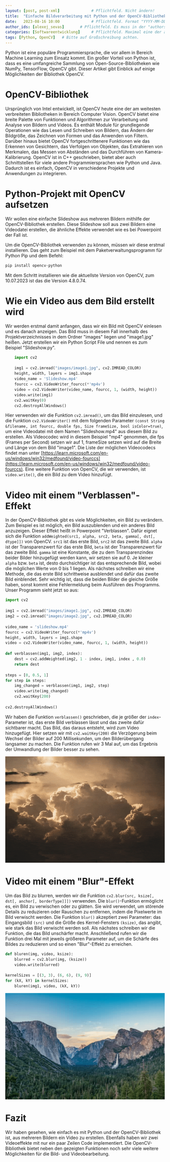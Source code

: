 ```yaml
---
layout: [post, post-xml]              # Pflichtfeld. Nicht ändern!
title:  "Einfache Bildverarbeitung mit Python und der OpenCV-Bibliothek"         # Pflichtfeld. Bitte einen Titel für den Blog Post angeben.
date:   2023-08-16 10:00              # Pflichtfeld. Format "YYYY-MM-DD HH:MM". Muss für Veröffentlichung in der Vergangenheit liegen. (Für Preview egal)
author_ids: [alexej_sevas]       # Pflichtfeld. Es muss in der "authors.yml" einen Eintrag mit diesen Namen geben.
categories: [Softwareentwicklung]     # Pflichtfeld. Maximal eine der angegebenen Kategorien verwenden.
tags: [Python, OpenCV]   # Bitte auf Großschreibung achten.
---
```



Python ist eine populäre Programmiersprache, die vor allem in Bereich Machine Learning zum Einsatz kommt.
Ein großer Vorteil von Python ist, dass es eine umfangreiche Sammlung von Open-Source-Bibliotheken wie NumPy, TensorFlow, OpenCV gibt.
Dieser Artikel gibt Einblick auf einige Möglichkeiten der Bibliothek OpenCV.

# OpenCV-Bibliothek
Ursprünglich von Intel entwickelt, ist OpenCV heute eine der am weitesten verbreiteten Bibliotheken in Bereich Computer Vision.
OpenCV bietet eine breite Palette von Funktionen und Algorithmen zur Verarbeitung und Analyse von Bildern und Videos.
Es enthält Module für grundlegende Operationen wie das Lesen und Schreiben von Bildern, das Ändern der Bildgröße,
das Zeichnen von Formen und das Anwenden von Filtern.
Darüber hinaus bietet OpenCV fortgeschrittenere Funktionen wie das Erkennen von Gesichtern, das Verfolgen von Objekten, 
das Extrahieren von Merkmalen, das Messen von Abständen und das Durchführen von Kamera-Kalibrierung.
OpenCV ist in C++ geschrieben, bietet aber auch Schnittstellen für viele andere Programmiersprachen wie Python und Java.
Dadurch ist es einfach, OpenCV in verschiedene Projekte und Anwendungen zu integrieren.

# Python-Projekt mit OpenCV aufsetzen
Wir wollen eine einfache Slideshow aus mehreren Bildern mithilfe der OpenCV-Bibliothek erstellen.
Diese Slideshow soll aus zwei Bildern eine Videodatei erstellen, die ähnliche Effekte verwendet wie es bei Powerpoint der Fall ist.

Um die OpenCV-Bibliothek verwenden zu können, müssen wir diese erstmal installieren.
Das geht zum Beispiel mit dem Paketverwaltungsprogramm für Python Pip und dem Befehl:

```powershell
pip install opencv-python
```

Mit dem Schritt installieren wie die aktuellste Version von OpenCV, zum 10.07.2023 ist das die Version 4.8.0.74.

# Wie ein Video aus dem Bild erstellt wird
Wir werden erstmal damit anfangen, dass wir ein Bild mit OpenCV einlesen und es danach anzeigen.
Das Bild muss in diesem Fall innerhalb des Projektverzeichnisses in dem Ordner "images" liegen und "image1.jpg" heißen.
Jetzt erstellen wir ein Python Script File und nennen es zum Beispiel "Slideshow.py".

```python
    import cv2

    img1 = cv2.imread("images/image1.jpg", cv2.IMREAD_COLOR)
    height, width, layers = img1.shape
    video_name = 'Slideshow.mp4'
    fourcc = cv2.VideoWriter_fourcc(*'mp4v')
    video = cv2.VideoWriter(video_name, fourcc, 1, (width, height))
    video.write(img1)
    cv2.waitKey(0)
    cv2.destroyAllWindows()
```

Hier verwenden wir die Funktion `cv2.imread()`, um das Bild einzulesen, und die Funktion `cv2.VideoWriter()` mit dem folgenden
Parameter `(const String &filename, int fourcc, double fps, Size frameSize, bool isColor=true)`,
um eine Videodatei mit dem Namen "Slideshow.mp4" aus diesem Bild zu erstellen. Als Videocodec
wird in diesem Beispiel "mp4" genommen, die fps (Frames per Second) setzen wir auf 1, frameSize setzen wird auf die Breite und 
Länge von dem Bild "image1".
Die Liste der möglichen Videocodecs findet man unter [https://learn.microsoft.com/en-us/windows/win32/medfound/video-fourccs](https://learn.microsoft.com/en-us/windows/win32/medfound/video-fourccs).
Eine weitere Funktion von OpenCV, die wir verwenden, ist `video.write()`, die ein Bild zu dem Video hinzufügt.

# Video mit einem "Verblassen"-Effekt
In der OpenCV-Bibliothek gibt es viele Möglichkeiten, ein Bild zu verändern.
Zum Beispiel es ist möglich, ein Bild auszublenden und ein anderes Bild anzuzeigen.
Dieser Effekt heißt in Powerpoint "Verblassen".
Dafür eignet sich die Funktion `addWeighted(src1, alpha, src2, beta, gamma[, dst[, dtype]])` von OpenCV.
`src1` ist das erste Bild, `src2` ist das zweite Bild.
`alpha` ist der Transparenzwert für das erste Bild,
`beta` ist der Transparenzwert für das zweite Bild.
`gamma` ist eine Konstante, die zu dem Transparenzindex beider Bilder hinzugefügt werden kann, wir setzen sie auf 0.
Je kleiner `alpha` bzw. `beta` ist, desto durchsichtiger ist das entsprechende Bild, wobei die möglichen Werte von 0 bis 1 liegen.
Als nächstes schreiben wir eine Methode, die das erste Bild schrittweise ausblendet und dafür das zweite Bild einblendet.
Sehr wichtig ist, dass die beiden Bilder die gleiche Größe haben, sonst kommt eine Fehlermeldung beim Ausführen des Programms.
Unser Programm sieht jetzt so aus: 

```python
import cv2

img1 = cv2.imread("images/image1.jpg", cv2.IMREAD_COLOR)
img2 = cv2.imread("images/image2.jpg", cv2.IMREAD_COLOR)

video_name = 'slideshow.mp4'
fourcc = cv2.VideoWriter_fourcc(*'mp4v')
height, width, layers = img1.shape
video = cv2.VideoWriter(video_name, fourcc, 1, (width, height))

def verblassen(img1, img2, index):
    dest = cv2.addWeighted(img2, 1 - index, img1, index , 0.0)
    return dest

steps = [0, 0.5, 1]
for step in steps:
    img_changed = verblassen(img1, img2, step)
    video.write(img_changed)
    cv2.waitKey(200)

cv2.destroyAllWindows()
```

Wir haben die Funktion `verblassen()` geschrieben, die je größer der `index`-Parameter ist, das erste Bild verblassen lässt und
das zweite dafür sichtbarer macht. 
Das Bild, das daraus entsteht, wird zum Video hinzugefügt.
Hier setzen wir mit `cv2.waitKey(200)` die Verzögerung beim Wechsel der Bilder auf 200 Millisekunden, um den Bilderübergang langsamer zu machen.
Die Funktion rufen wir 3 Mal auf, um das Ergebnis der Umwandlung der Bilder besser zu sehen.

![VerblassenEffekt](/assets/images/posts/python-bildverarbeitung/verblassenEffekt.gif)

# Video mit einem "Blur"-Effekt
Um das Bild zu blurren, werden wir die Funktion `cv2.blur(src, ksize[, dst[, anchor[, borderType]]])` verwenden.
Die `blur()`-Funktion ermöglicht es, ein Bild zu verwischen oder zu glätten. Sie wird verwendet, um störende Details zu reduzieren oder Rauschen zu entfernen, indem die Pixelwerte im Bild verwischt werden.
Die Funktion `blur()` akzeptiert zwei Parameter: das Eingangsbild `(src)` und die Größe des Kernel-Fensters `(ksize)`, das angibt, wie stark das Bild verwischt werden soll.
Als nächstes schreiben wir die Funktion, die das Bild unschärfer macht.
Anschließend rufen wir die Funktion drei Mal mit jeweils größeren Parameter auf, um die Schärfe des Bildes zu reduzieren und so einen "Blur"-Effekt zu erreichen.

```python
def bluren(img, video, ksize):
    blurred = cv2.blur(img, (ksize))
    video.write(blurred)

kernelSizes = [(3, 3), (6, 6), (9, 9)]
for (kX, kY) in kernelSizes:
    bluren(img1, video, (kX, kY))
```

![BlurEffekt](/assets/images/posts/python-bildverarbeitung/blurEffekt.gif)

# Fazit

Wir haben gesehen, wie einfach es mit Python und der OpenCV-Bibliothek ist, aus mehreren Bildern ein Video zu erstellen.
Ebenfalls haben wir zwei Videoeffekte mit nur ein paar Zeilen Code implementiert.
Die OpenCV-Bibliothek bietet neben den gezeigten Funktionen noch sehr viele weitere Möglichkeiten für die Bild- und Videobearbeitung.
